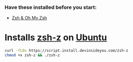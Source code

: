 ### Have these installed before you start:
* [Zsh & Oh My Zsh](https://github.com/DevInsideYou/install-zsh)

# Installs [zsh-z](https://github.com/agkozak/zsh-z) on [Ubuntu](https://www.ubuntu.com/)

```bash
curl -fLOs https://script.install.devinsideyou.com/zsh-z
chmod +x zsh-z && ./zsh-z
```
